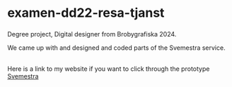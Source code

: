 # examen-dd22-resa-tjanst
###
Degree project, Digital designer from Brobygrafiska 2024.</br>

We came up with and designed and coded parts of the Svemestra service. </br>

</br>Here is a link to my website if you want to click through the prototype [Svemestra](https://fridahenriksen.com/examen-dd22-svemestra-main/)

